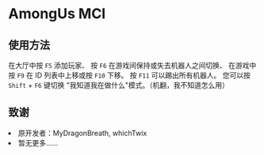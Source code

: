 # AmongUs MCI
## 使用方法
在大厅中按 `F5` 添加玩家、
按 `F6` 在游戏间保持或失去机器人之间切换、
在游戏中按 `F9` 在 ID 列表中上移或按 `F10` 下移。
按 `F11` 可以踢出所有机器人。
您可以按 `Shift` + `F6` 键切换 "我知道我在做什么"模式。（机翻，我不知道怎么用）

## 致谢
<lu>
<li>
原开发者：MyDragonBreath, whichTwix
</li>
<li>暂无更多......</li>
</lu>